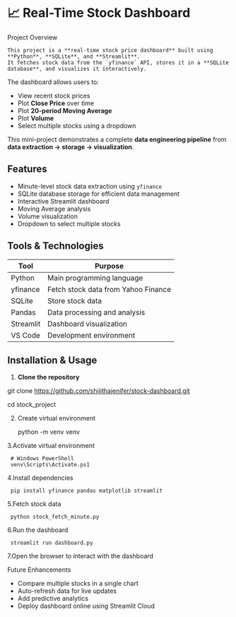 # 📈 Real-Time Stock Dashboard

Project Overview

    This project is a **real-time stock price dashboard** built using **Python**, **SQLite**, and **Streamlit**.  
    It fetches stock data from the `yfinance` API, stores it in a **SQLite database**, and visualizes it interactively.  

The dashboard allows users to:  
- View recent stock prices  
- Plot **Close Price** over time  
- Plot **20-period Moving Average**  
- Plot **Volume**  
- Select multiple stocks using a dropdown  

This mini-project demonstrates a complete **data engineering pipeline** from **data extraction → storage → visualization**.

## Features
- Minute-level stock data extraction using `yfinance`  
- SQLite database storage for efficient data management  
- Interactive Streamlit dashboard  
- Moving Average analysis  
- Volume visualization  
- Dropdown to select multiple stocks  

## Tools & Technologies
| Tool | Purpose |
|------|---------|
| Python | Main programming language |
| yfinance | Fetch stock data from Yahoo Finance |
| SQLite | Store stock data |
| Pandas | Data processing and analysis |
| Streamlit | Dashboard visualization |
| VS Code | Development environment |

## Installation & Usage

1. **Clone the repository**

git clone https://github.com/shijithajenifer/stock-dashboard.git

cd stock_project

2. Create virtual environment

     python -m venv venv

3.Activate virtual environment

     # Windows PowerShell
     venv\Scripts\Activate.ps1

4.Install dependencies

     pip install yfinance pandas matplotlib streamlit

5.Fetch stock data

     python stock_fetch_minute.py

6.Run the dashboard

     streamlit run dashboard.py

7.Open the browser to interact with the dashboard

Future Enhancements

   -  Compare multiple stocks in a single chart
   -  Auto-refresh data for live updates
   -  Add predictive analytics
   -  Deploy dashboard online using Streamlit Cloud